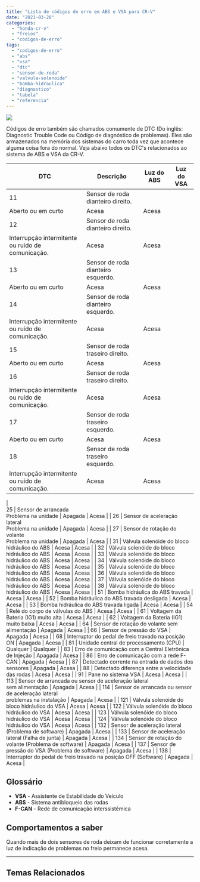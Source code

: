 ```yaml
---
title: "Lista de códigos de erro em ABS e VSA para CR-V"
date: "2021-03-28"
categories:
  - "honda-cr-v"
  - "freios"
  - "codigos-de-erro"
tags:
  - "codigos-de-erro"
  - "abs"
  - "vsa"
  - "dtc"
  - "sensor-de-roda"
  - "valvula-solenoide"
  - "bomba-hidraulica"
  - "diagnostico"
  - "tabela"
  - "referencia"
---
```


![](https://garagemdomadeira.com/wp-content/uploads/2021/03/header_dtc.jpg?w=1024)

Códigos de erro também são chamados comumente de DTC (Do inglês: Diagnostic Trouble Code ou Código de diagnóstico de problemas). Eles são armazenados na memória dos sistemas do carro toda vez que acontece alguma coisa fora do normal. Veja abaixo todos os DTC's relacionados ao sistema de ABS e VSA da CR-V.

<!--more-->

| DTC | Descrição | Luz do ABS | Luz do VSA |
| --- | --- | --- | --- |
| 11 | Sensor de roda dianteiro direito.  
Aberto ou em curto | Acesa | Acesa |
| 12 | Sensor de roda dianteiro direito.  
Interrupção intermitente ou ruído de comunicação. | Acesa | Acesa |
| 13 | Sensor de roda dianteiro esquerdo.  
Aberto ou em curto | Acesa | Acesa |
| 14 | Sensor de roda dianteiro esquerdo.  
Interrupção intermitente ou ruído de comunicação. | Acesa | Acesa |
| 15 | Sensor de roda traseiro direito.  
Aberto ou em curto | Acesa | Acesa |
| 16 | Sensor de roda traseiro direito.  
Interrupção intermitente ou ruído de comunicação. | Acesa | Acesa |
| 17 | Sensor de roda traseiro esquerdo.  
Aberto ou em curto | Acesa | Acesa |
| 18 | Sensor de roda traseiro esquerdo.  
Interrupção intermitente ou ruído de comunicação. | Acesa | Acesa |
|   
25 | Sensor de arrancada  
Problema na unidade | Apagada | Acesa |
| 26 | Sensor de aceleração lateral  
Problema na unidade | Apagada | Acesa |
| 27 | Sensor de rotação do volante  
Problema na unidade | Apagada | Acesa |
| 31 | Válvula solenóide do bloco hidráulico do ABS | Acesa | Acesa |
| 32 | Válvula solenóide do bloco hidráulico do ABS | Acesa | Acesa |
| 33 | Válvula solenóide do bloco hidráulico do ABS | Acesa | Acesa |
| 34 | Válvula solenóide do bloco hidráulico do ABS | Acesa | Acesa |
| 35 | Válvula solenóide do bloco hidráulico do ABS | Acesa | Acesa |
| 36 | Válvula solenóide do bloco hidráulico do ABS | Acesa | Acesa |
| 37 | Válvula solenóide do bloco hidráulico do ABS | Acesa | Acesa |
| 38 | Válvula solenóide do bloco hidráulico do ABS | Acesa | Acesa |
| 51 | Bomba hidráulica do ABS travada | Acesa | Acesa |
| 52 | Bomba hidráulica do ABS travada desligada | Acesa | Acesa |
| 53 | Bomba hidráulica do ABS travada ligada | Acesa | Acesa |
| 54 | Relé do corpo de válvulas do ABS | Acesa | Acesa |
| 61 | Voltagem da Bateria (IG1) muito alta | Acesa | Acesa |
| 62 | Voltagem da Bateria (IG1) muito baixa | Acesa | Acesa |
| 64 | Sensor de rotação do volante sem alimentação | Apagada | Acesa |
| 66 | Sensor de pressão do VSA | Apagada | Acesa |
| 68 | Interruptor do pedal de freio travado na posição ON | Apagada | Acesa |
| 81 | Unidade central de processamento (CPU) | Qualquer | Qualquer |
| 83 | Erro de comunicação com a Central Eletrônica de Injeção | Apagada | Acesa |
| 86 | Erro de comunicação com a rede F-CAN | Apagada | Acesa |
| 87 | Detectado corrente na entrada de dados dos sensores | Apagada | Acesa |
| 88 | Detectado diferença entre a velocidade das rodas | Acesa | Acesa |
| 91 | Pane no sistema VSA | Acesa | Acesa |
| 113 | Sensor de arrancada ou sensor de aceleração lateral  
sem alimentação | Apagada | Acesa |
| 114 | Sensor de arrancada ou sensor de aceleração lateral  
problemas na instalação | Apagada | Acesa |
| 121 | Válvula solenóide do bloco hidráulico do VSA | Acesa | Acesa |
| 122 | Válvula solenóide do bloco hidráulico do VSA | Acesa | Acesa |
| 123 | Válvula solenóide do bloco hidráulico do VSA | Acesa | Acesa |
| 124 | Válvula solenóide do bloco hidráulico do VSA | Acesa | Acesa |
| 132 | Sensor de aceleração lateral (Problema de software) | Apagada | Acesa |
| 133 | Sensor de aceleração lateral (Falha de junta) | Apagada | Acesa |
| 134 | Sensor de rotação do volante (Problema de software) | Apagada | Acesa |
| 137 | Sensor de pressão do VSA (Problema de software) | Apagada | Acesa |
| 138 | Interruptor do pedal de freio travado na posição OFF (Software) | Apagada | Acesa |

## Glossário

- **VSA** - Assistente de Estabilidade do Veículo
- **ABS** - Sistema antibloqueio das rodas
- **F-CAN** - Rede de comunicação interssistêmica

## Comportamentos a saber

Quando mais de dois sensores de roda deixam de funcionar corretamente a luz de indicação de problemas no freio permanece acesa.

* * *

## Temas Relacionados
